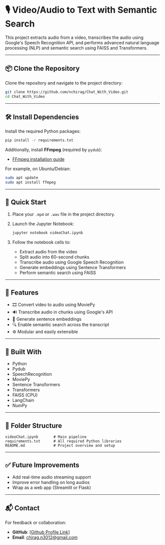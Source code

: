 
# 🎙️ Video/Audio to Text with Semantic Search

This project extracts audio from a video, transcribes the audio using Google's Speech Recognition API, and performs advanced natural language processing (NLP) and semantic search using FAISS and Transformers.

---

## 📦 Clone the Repository

Clone the repository and navigate to the project directory:

```bash
git clone https://github.com/nchirag/Chat_With_Video.git
cd Chat_With_Video
```

---

## 🛠️ Install Dependencies

Install the required Python packages:

```bash
pip install -r requirements.txt
```

Additionally, install **FFmpeg** (required by `pydub`):

* [FFmpeg installation guide](https://ffmpeg.org/download.html)

For example, on Ubuntu/Debian:

```bash
sudo apt update
sudo apt install ffmpeg
```

---

## 🚀 Quick Start

1. Place your `.mp4` or `.wav` file in the project directory.
2. Launch the Jupyter Notebook:

   ```bash
   jupyter notebook videoChat.ipynb
   ```

3. Follow the notebook cells to:
   - Extract audio from the video
   - Split audio into 60-second chunks
   - Transcribe audio using Google Speech Recognition
   - Generate embeddings using Sentence Transformers
   - Perform semantic search using FAISS

---

## 🧠 Features

- 🎞️ Convert video to audio using MoviePy
- 🔊 Transcribe audio in chunks using Google's API
- 📌 Generate sentence embeddings
- 🔍 Enable semantic search across the transcript
- ⚙️ Modular and easily extensible

---

## 🧰 Built With

- Python
- Pydub
- SpeechRecognition
- MoviePy
- Sentence Transformers
- Transformers
- FAISS (CPU)
- LangChain
- NumPy

---

## 🧩 Folder Structure

```
videoChat.ipynb       # Main pipeline
requirements.txt      # All required Python libraries
README.md             # Project overview and setup
```

---

## ✅ Future Improvements

- Add real-time audio streaming support
- Improve error handling on long audios
- Wrap as a web app (Streamlit or Flask)

---

## 📬 Contact

For feedback or collaboration:

- **GitHub**: [[Github Profile Link](https://github.com/nchirag)]
- **Email**: [chirag.n3012@gmail.com](mailto:chirag.n3012@gmail.com)

